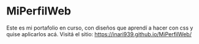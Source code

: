 # MiPerfilWeb
Este es mi portafolio en curso, con diseños que aprendí a hacer con css y quise aplicarlos acá. Visitá el sitio: https://inari939.github.io/MiPerfilWeb/

